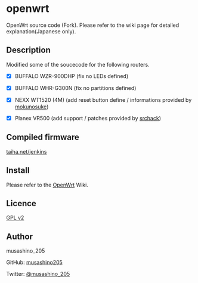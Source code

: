 openwrt
====

OpenWrt source code (Fork).
Please refer to the wiki page for detailed explanation(Japanese only).

## Description
Modified some of the soucecode for the following routers.

- [x] BUFFALO WZR-900DHP (fix no LEDs defined)

- [x] BUFFALO WHR-G300N (fix no partitions defined)

- [x] NEXX WT1520 (4M) (add reset button define / informations provided by [mokunosuke](https://mokunosuke.wordpress.com/2014/10/20/windows%e4%bd%bf%e3%81%84%e3%81%aeopenwrt%ef%bc%88%e3%83%93%e3%83%ab%e3%83%89%e7%b7%a8%ef%bc%89/))

- [x] Planex VR500 (add support / patches provided by [srchack](https://github.com/srchack))

## Compiled firmware
[taiha.net/jenkins](https://taiha.net/jenkins/)

## Install
Please refer to the [OpenWrt][] Wiki.

[openwrt]: https://wiki.openwrt.org/ "OpenWrt Wiki"

## Licence

[GPL v2](LICENSE)

## Author

musashino_205

GitHub: [musashino205](https://github.com/musashino205)

Twitter: [@musashino_205](https://twitter.com/musashino_205/)
